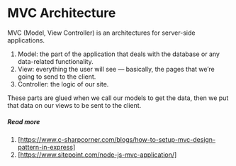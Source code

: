 # MVC Architecture

MVC (Model, View Controller) is an architectures for server-side applications.

1. Model: the part of the application that deals with the database or any data-related functionality.
2. View: everything the user will see — basically, the pages that we’re going to send to the client.
3. Controller: the logic of our site.

These parts are glued when we call our models to get the data, then we put that data on our views to be sent to the client.

##### Read more

1. [https://www.c-sharpcorner.com/blogs/how-to-setup-mvc-design-pattern-in-express]
2. [https://www.sitepoint.com/node-js-mvc-application/]

